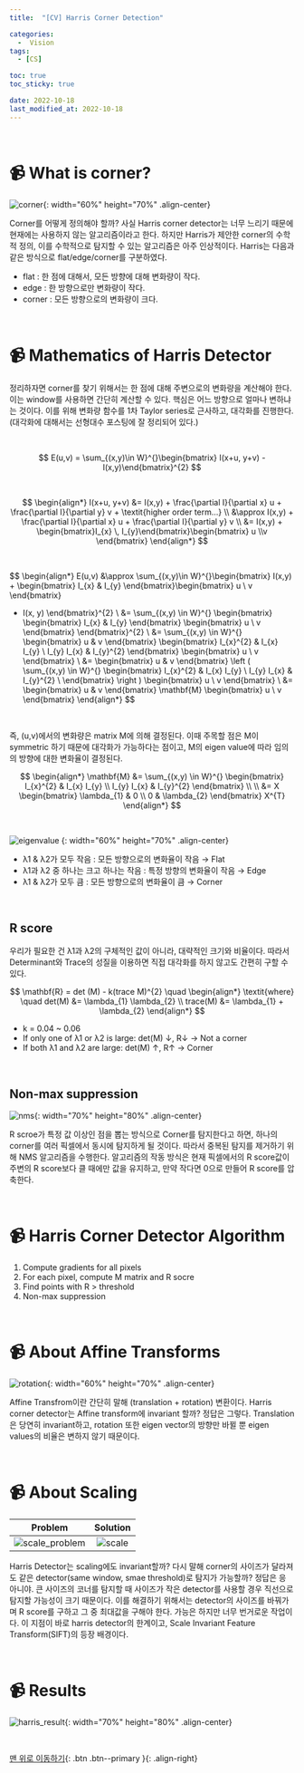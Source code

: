 ```yaml
---
title:  "[CV] Harris Corner Detection" 

categories:
  -  Vision
tags:
  - [CS]

toc: true
toc_sticky: true

date: 2022-10-18
last_modified_at: 2022-10-18
---
```


<br>

# 📹 What is corner?

![corner](https://user-images.githubusercontent.com/96368476/196334721-06ca080a-f9c8-4f43-957b-ad900bedef52.png){: width="60%" height="70%" .align-center}

Corner를 어떻게 정의해야 할까? 사실 Harris corner detector는 너무 느리기 때문에 현재에는 사용하지 않는 알고리즘이라고 한다. 하지만 Harris가 제안한 corner의 수학적 정의, 이를 수학적으로 탐지할 수 있는 알고리즘은 아주 인상적이다. Harris는 다음과 같은 방식으로 flat/edge/corner를 구분하였다.

- flat : 한 점에 대해서, 모든 방향에 대해 변화량이 작다.
- edge : 한 방향으로만 변화량이 작다.
- corner : 모든 방향으로의 변화량이 크다.


<br>


# 📹 Mathematics of Harris Detector

정리하자면 corner를 찾기 위해서는 한 점에 대해 주변으로의 변화량을 계산해야 한다. 이는 window를 사용하면 간단히 계산할 수 있다. 핵심은 어느 방향으로 얼마나 변하냐는 것이다. 이를 위해 변화량 함수를 1차 Taylor series로 근사하고, 대각화를 진행한다. (대각화에 대해서는 선형대수 포스팅에 잘 정리되어 있다.) 

<br>

$$ E(u,v) = \sum_{(x,y)\in W}^{}\begin{bmatrix} I(x+u, y+v) - I(x,y)\end{bmatrix}^{2} $$

<br>

$$ \begin{align*} 
I(x+u, y+v) &= I(x,y) + \frac{\partial I}{\partial x} u + \frac{\partial I}{\partial y} v + \textit{higher order term...} \\ &\approx I(x,y) + \frac{\partial I}{\partial x} u + \frac{\partial I}{\partial y} v \\ &= I(x,y) + \begin{bmatrix}I_{x} \, I_{y}\end{bmatrix}\begin{bmatrix} u \\v \end{bmatrix}
\end{align*} $$

<br>

$$ \begin{align*}
E(u,v) &\approx \sum_{(x,y)\in W}^{}\begin{bmatrix} I(x,y) + \begin{bmatrix}
I_{x} & I_{y} \end{bmatrix}\begin{bmatrix} u \\ v \end{bmatrix}
- I(x, y)
\end{bmatrix}^{2} \\ 
&= \sum_{(x,y) \in W}^{} \begin{bmatrix} \begin{bmatrix}
I_{x} & I_{y} \end{bmatrix} \begin{bmatrix} u \\ v \end{bmatrix}
\end{bmatrix}^{2} \\
&= \sum_{(x,y) \in W}^{} \begin{bmatrix} u & v \end{bmatrix} \begin{bmatrix}
I_{x}^{2} & I_{x} I_{y} \\ I_{y} I_{x} & I_{y}^{2} \end{bmatrix}
\begin{bmatrix} u \\ v \end{bmatrix} \\
&= \begin{bmatrix} u & v \end{bmatrix} 
\left ( \sum_{(x,y) \in W}^{} \begin{bmatrix}
I_{x}^{2} & I_{x} I_{y} \\
I_{y} I_{x} & I_{y}^{2} \\
\end{bmatrix} \right )
\begin{bmatrix} u \\ v \end{bmatrix} \\
&= \begin{bmatrix} u & v \end{bmatrix} 
\mathbf{M}
\begin{bmatrix} u \\ v \end{bmatrix}
\end{align*} $$

<br>

즉, (u,v)에서의 변화량은 matrix M에 의해 결정된다. 이때 주목할 점은 M이 symmetric 하기 때문에 대각화가 가능하다는 점이고, M의 eigen value에 따라 임의의 방향에 대한 변화율이 결정된다. <br>

$$ \begin{align*}
\mathbf{M} &= \sum_{(x,y) \in W}^{} \begin{bmatrix}
I_{x}^{2} & I_{x} I_{y} \\ I_{y} I_{x} & I_{y}^{2} 
\end{bmatrix} \\ \\
&= X \begin{bmatrix}
\lambda_{1} & 0 \\ 0 & \lambda_{2} 
\end{bmatrix}
X^{T}
\end{align*} $$

<br>

![eigenvalue](https://user-images.githubusercontent.com/96368476/196435479-d965456b-51be-45ad-a0eb-92dc7eb5cd8b.png)
{: width="60%" height="70%" .align-center}

- λ1 & λ2가 모두 작음 : 모든 방향으로의 변화율이 작음 → Flat
- λ1과 λ2 중 하나는 크고 하나는 작음 : 특정 방향의 변화율이 작음 → Edge
- λ1 & λ2가 모두 큼 : 모든 방향으로의 변화율이 큼 → Corner

<br>

## R score

우리가 필요한 건 λ1과 λ2의 구체적인 값이 아니라, 대략적인 크기와 비율이다. 따라서 Determinant와 Trace의 성질을 이용하면 직접 대각화를 하지 않고도 간편히 구할 수 있다.

$$ \mathbf{R} = det (M) - k(trace M)^{2} \quad
\begin{align*}
\textit{where} \quad det(M) &= \lambda_{1} \lambda_{2} \\
trace(M) &= \lambda_{1} + \lambda_{2}
\end{align*} $$

- k = 0.04 ~ 0.06
- If only one of λ1 or λ2 is large: det(M) ↓, R↓ -> Not a corner
- If both λ1 and λ2 are large: det(M) ↑, R↑ -> Corner


<br>

## Non-max suppression

![nms](https://user-images.githubusercontent.com/96368476/196445146-114fdbd2-ba21-4e9c-8bdf-70eb21135644.png){: width="70%" height="80%" .align-center}

R scroe가 특정 값 이상인 점을 뽑는 방식으로 Corner를 탐지한다고 하면, 하나의 corner를 여러 픽셀에서 동시에 탐지하게 될 것이다. 따라서 중복된 탐지를 제거하기 위해 NMS 알고리즘을 수행한다.
알고리즘의 작동 방식은 현재 픽셀에서의 R score값이 주변의 R score보다 클 때에만 값을 유지하고, 만약 작다면 0으로 만들어 R score를 압축한다.


<br>


# 📹 Harris Corner Detector Algorithm

1. Compute gradients for all pixels
2. For each pixel, compute M matrix and R socre
3. Find points with R > threshold
4. Non-max suppression



<br>


# 📹 About Affine Transforms

![rotation](https://user-images.githubusercontent.com/96368476/196452125-141fbd59-6f90-4781-81e8-a36323f44460.png){: width="60%" height="70%" .align-center}

Affine Transfrom이란 간단히 말해 (translation + rotation) 변환이다. Harris corner detector는 Affine transform에 invariant 할까? 정답은 그렇다. Translation은 당연히 invariant하고, rotation 또한 eigen vector의 방향만 바뀔 뿐 eigen values의 비율은 변하지 않기 때문이다.

<br>


# 📹 About Scaling

| Problem | Solution |
|:-:|:-:|
|![scale_problem](https://user-images.githubusercontent.com/96368476/196459870-42ad1ecc-8757-474b-ae98-3776b68ce51f.png)|![scale](https://user-images.githubusercontent.com/96368476/196461402-fc1e3e7d-9d79-4d7d-b926-fe0ab9364ba2.png)|


Harris Detector는 scaling에도 invariant할까? 다시 말해 corner의 사이즈가 달라져도 같은 detector(same window, smae threshold)로 탐지가 가능할까? 정답은 응 아니야. 큰 사이즈의 코너를 탐지할 때 사이즈가 작은 detector를 사용할 경우 직선으로 탐지할 가능성이 크기 때문이다. 이를 해결하기 위해서는 detector의 사이즈를 바꿔가며 R score를 구하고 그 중 최대값을 구해야 한다. 가능은 하지만 너무 번거로운 작업이다. 이 지점이 바로 harris detector의 한계이고, Scale Invariant Feature Transform(SIFT)의 등장 배경이다.

<br>


# 📹 Results

![harris_result](https://user-images.githubusercontent.com/96368476/196448239-8f783344-5865-4d80-bf1f-d345ff6f44d2.jpeg){: width="70%" height="80%" .align-center}



<br>




[맨 위로 이동하기](#){: .btn .btn--primary }{: .align-right}